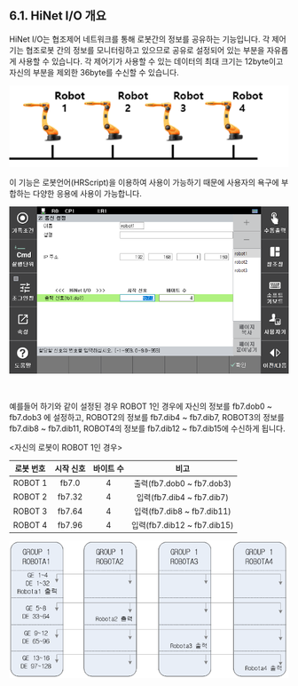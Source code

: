 ﻿## 6.1. HiNet I/O 개요



HiNet I/O는 협조제어 네트워크를 통해 로봇간의 정보를 공유하는 기능입니다. 각 제어기는 협조로봇 간의 정보를 모니터링하고 있으므로 공유로 설정되어 있는 부분을 자유롭게 사용할 수 있습니다. 각 제어기가 사용할 수 있는 데이터의 최대 크기는 12byte이고 자신의 부분을 제외한 36byte를 수신할 수 있습니다.  
 

![[그림 6-1] HiNet 그룹 구조 ](../_assets/6-1.png)

이 기능은 로봇언어(HRScript)을 이용하여 사용이 가능하기 때문에 사용자의 욕구에 부합하는 다양한 응용에 사용이 가능합니다.  


![ ](../_assets/6-3.png) 

<br>

예를들어 하기와 같이 설정된 경우 ROBOT 1인 경우에 자신의 정보를 fb7.dob0 ~ fb7.dob3 에 설정하고, ROBOT2의 정보를 fb7.dib4 ~ fb7.dib7, ROBOT3의 정보를 fb7.dib8 ~ fb7.dib11, ROBOT4의 정보를 fb7.dib12 ~ fb7.dib15에 수신하게 됩니다.   

<자신의 로봇이 ROBOT 1인 경우>

| 로봇 번호 | 시작 신호 | 바이트 수 | 비고 |
| :---: | :---: |  :---: | :---: | 
| ROBOT 1 | fb7.0 | 4 | 출력(fb7.dob0 ~ fb7.dob3) |
| ROBOT 2 | fb7.32 | 4 | 입력(fb7.dib4 ~ fb7.dib7) |
| ROBOT 3 | fb7.64 | 4 | 입력(fb7.dib8 ~ fb7.dib11) |
| ROBOT 4 | fb7.96 | 4 | 입력(fb7.dib12 ~ fb7.dib15) |


![[그림 6-2] HiNet I/O 사용 예시(그룹 1번 – 로봇 4대) ](../_assets/6-2.png) 
